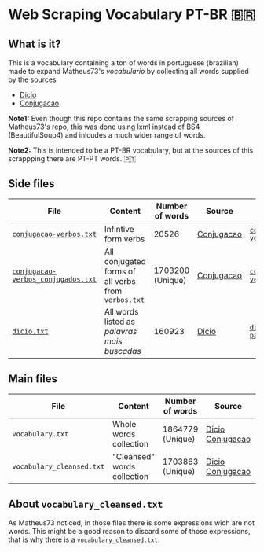 # Web Scraping Vocabulary PT-BR :brazil:

## What is it?

This is a vocabulary containing a ton of words in portuguese (brazilian) made to expand Matheus73's *vocabulario* by collecting all words supplied by the sources

* [Dicio](https://www.dicio.com.br/)
* [Conjugacao](https://www.conjugacao.com.br/)

__Note1:__ 
Even though this repo contains the same scrapping sources of Matheus73's repo, this was done using lxml instead of BS4 (BeautifulSoup4) and inlcudes a much wider range of words.

__Note2:__
This is intended to be a PT-BR vocabulary, but at the sources of this scrappping there are PT-PT words. :portugal:

## Side files
| File | Content | Number of words | Source | Source code |
| --- | --- | --- | --- | --- |
| [`conjugacao-verbos.txt`](Text+Features/) | Infintive form verbs | 20526 | [Conjugacao](https://www.conjugacao.com.br/) | [`conjugacao-verbos_mais_usados.py`](Text+Features/) |
| [`conjugacao-verbos_conjugados.txt`](Text+Features/) | All conjugated forms of all verbs from `verbos.txt`| 1703200 (Unique) | [Conjugacao](https://www.conjugacao.com.br/) | [`conjugacao-verbos_conjugados.py`](Text+Features/)  |
| [`dicio.txt`](Text+Features/) | All words listed as *palavras mais buscadas* | 160923 | [Dicio](https://www.dicio.com.br/)  | [`dicio-palavras_mais_buscadas.py`](Text+Features/)  |

## Main files

| File | Content | Number of words | Source | Source code |
| --- | --- | --- | --- | --- |
| `vocabulary.txt` | Whole words collection | 1864779 (Unique) | [Dicio](https://www.dicio.com.br/) [Conjugacao](https://www.conjugacao.com.br/) | [`file_merge.py`](Text+Features/) |
| `vocabulary_cleansed.txt` | "Cleansed" words collection | 1703863 (Unique) | [Dicio](https://www.dicio.com.br/) [Conjugacao](https://www.conjugacao.com.br/) | [`Cleanse.py`](Text+Features/) |

## About `vocabulary_cleansed.txt`
As Matheus73 noticed, in those files there is some expressions wich are not words. This might be a good reason to discard some of those expressions, that is why there is a `vocabulary_cleansed.txt`.
